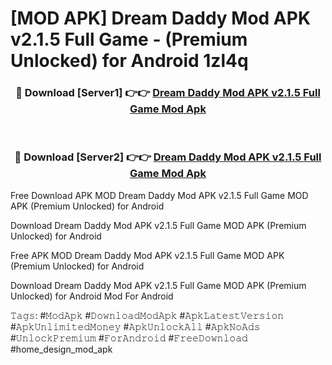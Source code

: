 # [MOD APK] Dream Daddy Mod APK v2.1.5 Full Game - (Premium Unlocked) for Android 1zl4q



<div align="center">
<h3>🔴 Download [Server1] 👉👉 <a href="https://momento.my/?title=Dream_Daddy_Mod_APK_v2.1.5_Full_Game">Dream Daddy Mod APK v2.1.5 Full Game Mod Apk</a></h3><br>

<h3>🔴 Download [Server2] 👉👉 <a href="https://momento.my/?title=Dream_Daddy_Mod_APK_v2.1.5_Full_Game">Dream Daddy Mod APK v2.1.5 Full Game Mod Apk</a></h3>
</div>



Free Download APK MOD Dream Daddy Mod APK v2.1.5 Full Game MOD APK (Premium Unlocked) for Android

Download Dream Daddy Mod APK v2.1.5 Full Game MOD APK (Premium Unlocked) for Android

Free APK MOD Dream Daddy Mod APK v2.1.5 Full Game MOD APK (Premium Unlocked) for Android

Download Dream Daddy Mod APK v2.1.5 Full Game MOD APK (Premium Unlocked) for Android Mod For Android

𝚃𝚊𝚐𝚜: #𝙼𝚘𝚍𝙰𝚙𝚔 #𝙳𝚘𝚠𝚗𝚕𝚘𝚊𝚍𝙼𝚘𝚍𝙰𝚙𝚔 #𝙰𝚙𝚔𝙻𝚊𝚝𝚎𝚜𝚝𝚅𝚎𝚛𝚜𝚒𝚘𝚗 #𝙰𝚙𝚔𝚄𝚗𝚕𝚒𝚖𝚒𝚝𝚎𝚍𝙼𝚘𝚗𝚎𝚢 #𝙰𝚙𝚔𝚄𝚗𝚕𝚘𝚌𝚔𝙰𝚕𝚕 #𝙰𝚙𝚔𝙽𝚘𝙰𝚍𝚜 #𝚄𝚗𝚕𝚘𝚌𝚔𝙿𝚛𝚎𝚖𝚒𝚞𝚖 #𝙵𝚘𝚛𝙰𝚗𝚍𝚛𝚘𝚒𝚍 #𝙵𝚛𝚎𝚎𝙳𝚘𝚠𝚗𝚕𝚘𝚊𝚍 #home_design_mod_apk
